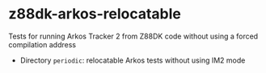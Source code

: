 # z88dk-arkos-relocatable
Tests for running Arkos Tracker 2 from Z88DK code without using a forced compilation address

* Directory `periodic`: relocatable Arkos tests without using IM2 mode
